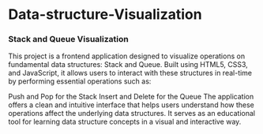 # Data-structure-Visualization
<h3>Stack and Queue Visualization</h3>

This project is a frontend application designed to visualize operations on fundamental data structures: Stack and Queue. Built using HTML5, CSS3, and JavaScript, it allows users to interact with these structures in real-time by performing essential operations such as:

Push and Pop for the Stack
Insert and Delete for the Queue
The application offers a clean and intuitive interface that helps users understand how these operations affect the underlying data structures. It serves as an educational tool for learning data structure concepts in a visual and interactive way.

